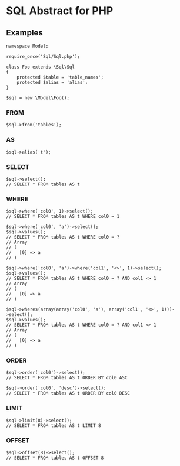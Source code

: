 # SQL Abstract for PHP

## Examples

    namespace Model;

    require_once('Sql/Sql.php');

    class Foo extends \Sql\Sql
    {
        protected $table = 'table_names';
        protected $alias = 'alias';
    }

    $sql = new \Model\Foo();

### FROM

    $sql->from('tables');

### AS

    $sql->alias('t');

### SELECT

    $sql->select();
    // SELECT * FROM tables AS t

### WHERE

    $sql->where('col0', 1)->select();
    // SELECT * FROM tables AS t WHERE col0 = 1

    $sql->where('col0', 'a')->select();
    $sql->values();
    // SELECT * FROM tables AS t WHERE col0 = ?
    // Array
    // (
    //   [0] => a
    // )

    $sql->where('col0', 'a')->where('col1', '<>', 1)->select();
    $sql->values();
    // SELECT * FROM tables AS t WHERE col0 = ? AND col1 <> 1
    // Array
    // (
    //   [0] => a
    // )

    $sql->wheres(array(array('col0', 'a'), array('col1', '<>', 1)))->select();
    $sql->values();
    // SELECT * FROM tables AS t WHERE col0 = ? AND col1 <> 1
    // Array
    // (
    //   [0] => a
    // )

### ORDER

    $sql->order('col0')->select();
    // SELECT * FROM tables AS t ORDER BY col0 ASC

    $sql->order('col0', 'desc')->select();
    // SELECT * FROM tables AS t ORDER BY col0 DESC


### LIMIT

    $sql->limit(8)->select();
    // SELECT * FROM tables AS t LIMIT 8

### OFFSET

    $sql->offset(8)->select();
    // SELECT * FROM tables AS t OFFSET 8
